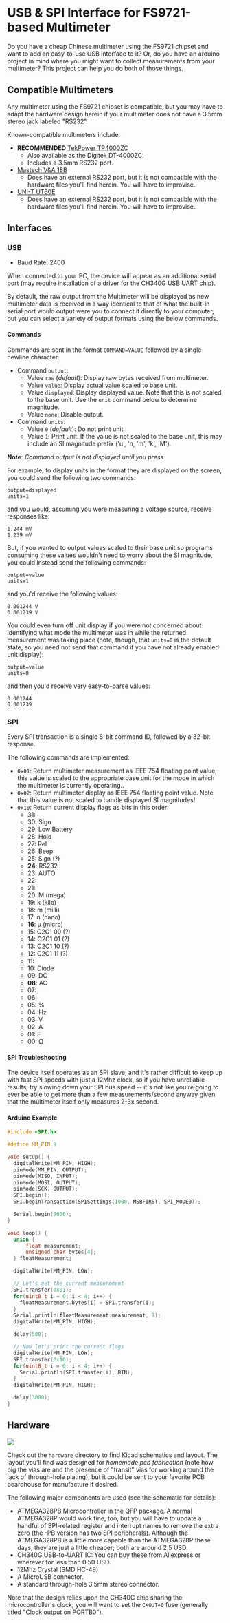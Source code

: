 # USB & SPI Interface for FS9721-based Multimeter

Do you have a cheap Chinese multimeter using the FS9721 chipset and
want to add an easy-to-use USB interface to it?  Or, do you have an
arduino project in mind where you might want to collect measurements
from your multimeter?  This project can help you do both of those things.

## Compatible Multimeters

Any multimeter using the FS9721 chipset is compatible, but you may have
to adapt the hardware design herein if your multimeter does not have a
3.5mm stereo jack labeled "RS232".

Known-compatible multimeters include:

* **RECOMMENDED** [TekPower TP4000ZC](https://www.amazon.com/Tekpower-TP4000ZC-Interfaced-Multimeter-Computer/dp/B000OPDFLM)
    * Also available as the Digitek DT-4000ZC.
    * Includes a 3.5mm RS232 port.
* [Mastech V&A 18B](https://www.amazon.com/Manual-Ranging-Digital-Multimeter-Interface/dp/B000LQONYM)
    * Does have an external RS232 port, but it is not compatible with the
      hardware files you'll find herein.  You will have to improvise.
* [UNI-T UT60E](https://www.amazon.com/UNI-T-UT60E-Precise-Light-Weight/dp/B0152OJAWC)
    * Does have an external RS232 port, but it is not compatible with the
      hardware files you'll find herein.  You will have to improvise.

## Interfaces

### USB

* Baud Rate: 2400

When connected to your PC, the device will appear as an additional serial
port (may require installation of a driver for the CH340G USB UART
chip).

By default, the raw output from the Multimeter will be displayed
as new multimeter data is received in a way identical to that of what the
built-in serial port would output were you to connect it directly to your
computer, but you can select a variety of output formats using the below
commands.

#### Commands

Commands are sent in the format `COMMAND=VALUE` followed by a single
newline character.

* Command ``output``:
    * Value ``raw`` (*default*): Display raw bytes received from multimeter.
    * Value ``value``: Display actual value scaled to base unit.
    * Value ``displayed``: Display displayed value.  Note that this is
      not scaled to the base unit.  Use the ``unit`` command below to
      determine magnitude.
    * Value ``none``: Disable output.
* Command ``units``:
    * Value ``0`` (*default*): Do not print unit.
    * Value ``1``: Print unit.  If the value is not scaled to the base
      unit, this may include an SI magnitude prefix ('u', 'n, 'm', 'k', 'M').

**Note**: *Command output is not displayed until you press <ENTER>*

For example; to display units in the format they are displayed on the screen,
you could send the following two commands:

```
output=displayed
units=1
```

and you would, assuming you were measuring a voltage source, receive responses like:

```
1.244 mV
1.239 mV
```

But, if you wanted to output values scaled to their base unit so programs
consuming these values wouldn't need to worry about the SI magnitude, you
could instead send the following commands:

```
output=value
units=1
```

and you'd receive the following values:

```
0.001244 V
0.001239 V
```

You could even turn off unit display if you were not concerned about
identifying what mode the multimeter was in while the returned measurement
was taking place (note, though, that `units=0` is the default state, so
you need not send that command if you have not already enabled unit display):

```
output=value
units=0
```

and then you'd receive very easy-to-parse values:

```
0.001244
0.001239
```

### SPI

Every SPI transaction is a single 8-bit command ID, followed by a
32-bit response.

The following commands are implemented:

* `0x01`: Return multimeter measurement as IEEE 754 floating point value; this
  value is scaled to the appropriate base unit for the mode in which the
  multimeter is currently operating..
* `0x02`: Return multimeter display as IEEE 754 floating point value.
  Note that this value is not scaled to handle displayed SI magnitudes!
* `0x10`: Return current display flags as bits in this order:
  * 31:
  * 30: Sign
  * 29: Low Battery
  * 28: Hold
  * 27: Rel
  * 26: Beep
  * 25: Sign (?)
  * **24**: RS232
  * 23: AUTO
  * 22: 
  * 21: 
  * 20: M (mega)
  * 19: k (kilo)
  * 18: m (milli)
  * 17: n (nano)
  * **16**: µ (micro)
  * 15: C2C1 00 (?)
  * 14: C2C1 01 (?)
  * 13: C2C1 10 (?)
  * 12: C2C1 11 (?)
  * 11:
  * 10: Diode
  * 09: DC
  * **08**: AC
  * 07:
  * 06:
  * 05: %
  * 04: Hz
  * 03: V
  * 02: A
  * 01: F
  * 00: Ω

#### SPI Troubleshooting

The device itself operates as an SPI slave, and it's rather difficult to
keep up with fast SPI speeds with just a 12Mhz clock, so if you have unreliable
results, try slowing down your SPI bus speed -- it's not like you're
going to ever be able to get more than a few measurements/second
anyway given that the multimeter itself only measures 2-3x second.

#### Arduino Example

```c
#include <SPI.h>

#define MM_PIN 9

void setup() {
  digitalWrite(MM_PIN, HIGH);
  pinMode(MM_PIN, OUTPUT);
  pinMode(MISO, INPUT);
  pinMode(MOSI, OUTPUT);
  pinMode(SCK, OUTPUT);
  SPI.begin();
  SPI.beginTransaction(SPISettings(1000, MSBFIRST, SPI_MODE0));

  Serial.begin(9600);
}

void loop() {
  union {
      float measurement;
      unsigned char bytes[4];
  } floatMeasurement;

  digitalWrite(MM_PIN, LOW);

  // Let's get the current measurement
  SPI.transfer(0x01);
  for(uint8_t i = 0; i < 4; i++) {
    floatMeasurement.bytes[i] = SPI.transfer(i);
  }
  Serial.println(floatMeasurement.measurement, 7);
  digitalWrite(MM_PIN, HIGH);

  delay(500);

  // Now let's print the current flags
  digitalWrite(MM_PIN, LOW);
  SPI.transfer(0x10);
  for(uint8_t i = 0; i < 4; i++) {
    Serial.println(SPI.transfer(i), BIN);
  }
  digitalWrite(MM_PIN, HIGH);

  delay(3000);
}
```

## Hardware

![](https://cdn.rawgit.com/coddingtonbear/bullion/master/hardware/bullion-brd.svg)

Check out the `hardware` directory to find Kicad schematics and layout.  The
layout you'll find was designed for *homemade* *pcb* *fabrication* (note how 
big the vias are and the presence of "transit" vias for working around the
lack of through-hole plating), but it could be sent to your favorite PCB
boardhouse for manufacture if desired.

The following major components are used (see the schematic for details):

* ATMEGA328PB Microcontroller in the QFP package. A normal ATMEGA328P
  would work fine, too, but you will have to update a handful of SPI-related
  register and interrupt names to remove the extra zero (the -PB version
  has two SPI peripherals).
  Although the ATMEGA328PB is a little more capable than the ATMEGA328P
  these days, they are just a little cheaper; both are around 2.5 USD.
* CH340G USB-to-UART IC: You can buy these from Aliexpress or wherever
  for less than 0.50 USD.
* 12Mhz Crystal (SMD HC-49)
* A MicroUSB connector.
* A standard through-hole 3.5mm stereo connector.

Note that the design relies upon the CH340G chip sharing the
microcontroller's clock; you will want to set the `CKOUT=0` fuse
(generally titled "Clock output on PORTB0").

